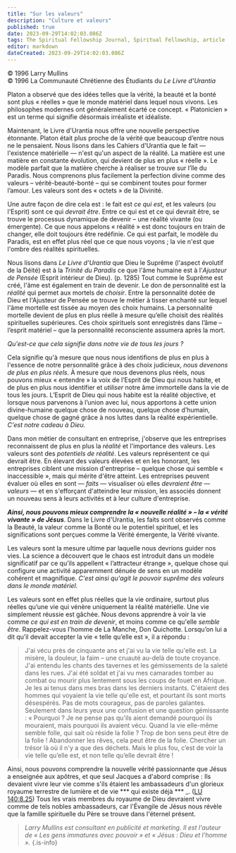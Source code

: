 ```yaml
---
title: "Sur les valeurs"
description: "Culture et valeurs"
published: true
date: 2023-09-29T14:02:03.086Z
tags: The Spiritual Fellowship Journal, Spiritual Fellowship, article
editor: markdown
dateCreated: 2023-09-29T14:02:03.086Z
---
```


<p class="v-card v-sheet theme--light gray lighten-3 px-2">© 1996 Larry Mullins<br>© 1996 La Communauté Chrétienne des Étudiants du <i>Le Livre d'Urantia</i></p>


Platon a observé que des idées telles que la vérité, la beauté et la bonté sont plus « réelles » que le monde matériel dans lequel nous vivons. Les philosophes modernes ont généralement écarté ce concept. « Platonicien » est un terme qui signifie désormais irréaliste et idéaliste.

Maintenant, le Livre d'Urantia nous offre une nouvelle perspective étonnante. Platon était plus proche de la vérité que beaucoup d’entre nous ne le pensaient. Nous lisons dans les Cahiers d'Urantia que le fait — l'existence matérielle — n'est qu'un aspect de la réalité. La matière est une matière en constante évolution, qui devient de plus en plus « réelle ». Le modèle parfait que la matière cherche à réaliser se trouve sur l’île du Paradis. Nous comprenons plus facilement la perfection divine comme des valeurs – vérité-beauté-bonté – qui se combinent toutes pour former l’amour. Les valeurs sont des « octets » de la Divinité.

Une autre façon de dire cela est : le fait est _ce qui est_, et les valeurs (ou l'Esprit) sont ce qui _devrait être_. Entre ce qui est et ce qui devrait être, se trouve le processus dynamique de devenir – une réalité vivante (ou émergente). Ce que nous appelons « réalité » est donc toujours en train de changer, elle doit toujours être redéfinie. Ce qui est parfait, le modèle du Paradis, est en effet plus réel que ce que nous voyons ; la vie n'est que l'ombre des réalités spirituelles.

Nous lisons dans _Le Livre d'Urantia_ que Dieu le Suprême (l'aspect évolutif de la Déité) est à la _Trinité du Paradis_ ce que l'âme humaine est à l'_Ajusteur de Pensée_ (Esprit intérieur de Dieu). (p. 1285) Tout comme le Suprême est créé, l'âme est également en train de devenir. Le don de personnalité est la _réalité_ qui permet aux mortels de _choisir_. Entre la personnalité dotée de Dieu et l'Ajusteur de Pensée se trouve le métier à tisser enchanté sur lequel l'âme mortelle est tissée au moyen des choix humains. La personnalité mortelle devient de plus en plus réelle à mesure qu’elle choisit des réalités spirituelles supérieures. Ces choix spirituels sont enregistrés dans l’âme – l’esprit matériel – que la personnalité reconsciente assumera après la mort.

_Qu'est-ce que cela signifie dans notre vie de tous les jours ?_

Cela signifie qu'à mesure que nous nous identifions de plus en plus à l'essence de notre personnalité grâce à des choix judicieux, _nous devenons de plus en plus réels_. À mesure que nous devenons plus réels, nous pouvons mieux « entendre » la voix de l’Esprit de Dieu qui nous habite, et de plus en plus nous identifier et _utiliser_ notre âme immortelle dans la vie de tous les jours. L’Esprit de Dieu qui nous habite est la réalité objective, et lorsque nous parvenons à l’union avec lui, nous apportons à cette union divine-humaine quelque chose de nouveau, quelque chose d’humain, quelque chose de gagné grâce à nos luttes dans la réalité expérientielle. _C'est notre cadeau à Dieu._

Dans mon métier de consultant en entreprise, j'observe que les entreprises reconnaissent de plus en plus la _réalité_ et l'importance des valeurs. Les valeurs sont des _potentiels de réalité_. Les valeurs représentent ce qui devrait être. En élevant des valeurs élevées et en les honorant, les entreprises ciblent une mission d'entreprise – quelque chose qui semble « inaccessible », mais qui mérite d'être atteint. Les entreprises peuvent évaluer où elles en sont — _faits_ — visualiser où elles _devraient être_ — _valeurs_ — et en s'efforçant d'atteindre leur mission, les associés donnent un nouveau sens à leurs activités et à leur culture d'entreprise.

***Ainsi, nous pouvons mieux comprendre la « nouvelle réalité » – la « vérité vivante » de Jésus***. Dans le Livre d'Urantia, les faits sont observés comme la Beauté, la valeur comme la Bonté ou le potentiel spirituel, et les significations sont perçues comme la Vérité émergente, la Vérité vivante.

Les valeurs sont la mesure ultime par laquelle nous devrions guider nos vies. La science a découvert que le chaos est introduit dans un modèle significatif par ce qu’ils appellent « l’attracteur étrange », quelque chose qui configure une activité apparemment dénuée de sens en un modèle cohérent et magnifique. _C'est ainsi qu'agit le pouvoir suprême des valeurs dans le monde matériel_.

Les valeurs sont en effet plus réelles que la vie ordinaire, surtout plus réelles qu’une vie qui vénère uniquement la réalité matérielle. Une vie simplement réussie est gâchée. Nous devons apprendre à voir la vie comme _ce qui est en train de devenir_, et moins comme ce qu'elle _semble être_. Rappelez-vous l'homme de La Manche, Don Quichotte. Lorsqu’on lui a dit qu’il devait accepter la vie « telle qu’elle est », il a répondu :

> J'ai vécu près de cinquante ans et j'ai vu la vie telle qu'elle est. La misère, la douleur, la faim – une cruauté au-delà de toute croyance. J'ai entendu les chants des tavernes et les gémissements de la saleté dans les rues. J'ai été soldat et j'ai vu mes camarades tomber au combat ou mourir plus lentement sous les coups de fouet en Afrique. Je les ai tenus dans mes bras dans les derniers instants. C'étaient des hommes qui voyaient la vie telle qu'elle est, et pourtant ils sont morts désespérés. Pas de mots courageux, pas de paroles galantes. Seulement dans leurs yeux une confusion et une question gémissante : « Pourquoi ? Je ne pense pas qu'ils aient demandé pourquoi ils mouraient, mais pourquoi ils avaient vécu. Quand la vie elle-même semble folle, qui sait où réside la folie ? Trop de bon sens peut être de la folie ! Abandonner les rêves, cela peut être de la folie. Chercher un trésor là où il n'y a que des déchets. Mais le plus fou, c’est de voir la vie telle qu’elle est, et non telle qu’elle devrait être !

Ainsi, nous pouvons comprendre la nouvelle vérité passionnante que Jésus a enseignée aux apôtres, et que seul Jacques a d'abord comprise : Ils devaient vivre leur vie comme s'ils étaient les ambassadeurs d'un glorieux royaume terrestre de lumière et de vie *** qui existe déjà *** _. ([LU 140:8.25](/fr/The_Urantia_Book/140#p8_25)) Tous les vrais membres du royaume de Dieu devraient vivre comme de tels nobles ambassadeurs, car l'Évangile de Jésus nous révèle que la famille spirituelle du Père se trouve dans l'éternel présent.

> _Larry Mullins est consultant en publicité et marketing. Il est l'auteur de « Les gens immatures avec pouvoir » et « Jésus : Dieu et l'homme »._
{.is-info}

